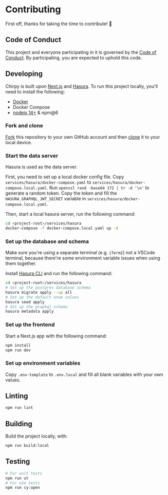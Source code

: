 # Contributing

First off, thanks for taking the time to contribute! 🙌

## Code of Conduct

This project and everyone participating in it is governed by the [Code of Conduct](CODE_OF_CONDUCT.md). By participating, you are expected to uphold this code.

## Developing

Chirpy is built upon [Next.js](https://nextjs.org) and [Hasura](https://github.com/hasura/graphql-engine). To run this project locally, you'll need to install the following:

- [Docker](https://docs.docker.com/get-docker)
- Docker Compose
- [nodejs 14+](https://nodejs.org) & npm@6

### Fork and clone

[Fork](https://help.github.com/articles/fork-a-repo/) this repository to your
own GitHub account and then [clone](https://help.github.com/articles/cloning-a-repository/) it to your local device.

### Start the data server

Hasura is used as the data server.

First, you need to set up a local docker config file. Copy `services/hasura/docker-compose.yaml` to `services/hasura/docker-compose.local.yaml`. Run `openssl rand -base64 172 | tr -d '\n'` to generate a random token. Copy the token and fill the `HASURA_GRAPHQL_JWT_SECRET` variable in `services/hasura/docker-compose.local.yaml`.

Then, start a local hasura server, run the following command:

```bash
cd <project-root>/services/hasura
docker-compose -f docker-compose.local.yaml up -d
```

### Set up the database and schema

Make sure you're using a separate terminal (e.g. `iTerm2`) not a VSCode terminal, because there're some environment variable issues when using them together.

Install [Hasura CLI](https://hasura.io/docs/latest/graphql/core/hasura-cli/install-hasura-cli.html) and run the following command:

```bash
cd <project-root>/services/hasura
# Set up the postgres database schema
hasura migrate apply --up all
# Set up the default enum values
hasura seed apply
# Set up the graphql schema
hasura metadata apply
```

### Set up the frontend

Start a Next.js app with the following command:

```bash
npm install
npm run dev
```

### Set up environment variables

Copy `.env-template` to `.env.local` and fill all blank variables with your own values.

## Linting

```bash
npm run lint
```

## Building

Build the project locally, with:

```bash
npm run build:local
```

## Testing

```bash
# For unit tests
npm run ut
# For e2e tests
npm run cy:open
```
